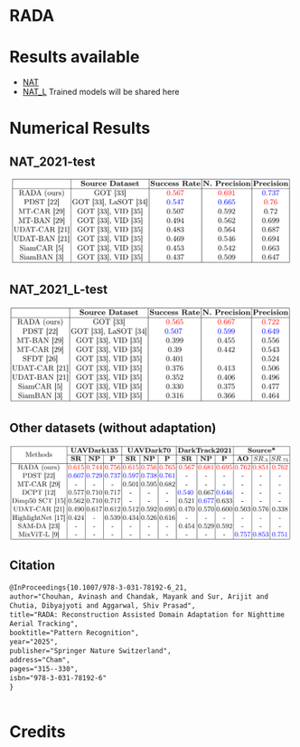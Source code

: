 # RADA

# Results available
- [NAT](https://github.com/chouhan-avinash/RADA/blob/main/results/NAT.zip)
- [NAT_L](https://github.com/chouhan-avinash/RADA/blob/main/results/NAT_L.zip)
Trained models will be shared here 

# Numerical Results
## NAT_2021-test
<img src="table/tab1.png" width="500"/>

## NAT_2021_L-test
<img src="table/tab2.png" width="500"/>

## Other datasets (without adaptation)
<img src="table/tab3.png" width="500"/>




## Citation

```
@InProceedings{10.1007/978-3-031-78192-6_21,
author="Chouhan, Avinash and Chandak, Mayank and Sur, Arijit and Chutia, Dibyajyoti and Aggarwal, Shiv Prasad",
title="RADA: Reconstruction Assisted Domain Adaptation for Nighttime Aerial Tracking",
booktitle="Pattern Recognition",
year="2025",
publisher="Springer Nature Switzerland",
address="Cham",
pages="315--330",
isbn="978-3-031-78192-6"
}


```
# Credits
